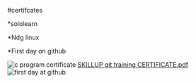 #certifcates

*sololearn

*Ndg linux

*First day on github

![c program certificate](https://user-images.githubusercontent.com/80566690/158159295-62f161e0-b406-4c00-977d-ba8046d05d36.jpg)
[SKILLUP git training CERTIFICATE.pdf](https://github.com/ABHIJIT961/M1_PROJECT-NAME_2022/files/8244169/SKILLUP.git.training.CERTIFICATE.pdf)
![first day at github](https://user-images.githubusercontent.com/80566690/158159081-61364121-1394-4748-819b-94dfec6fcff0.png)
